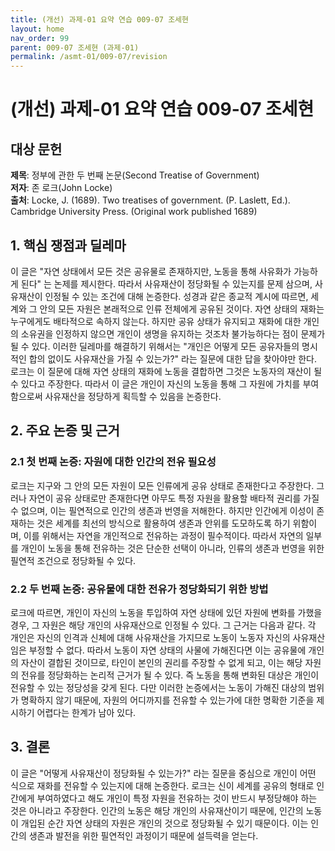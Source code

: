 ```yaml
---
title: (개선) 과제-01 요약 연습 009-07 조세현
layout: home
nav_order: 99
parent: 009-07 조세현 (과제-01)
permalink: /asmt-01/009-07/revision
---
```


# (개선) 과제-01 요약 연습 009-07 조세현 


## 대상 문헌
**제목**: 정부에 관한 두 번째 논문(Second Treatise of Government)  
**저자**: 존 로크(John Locke)  
**출처**: Locke, J. (1689). Two treatises of government. (P. Laslett, Ed.). Cambridge University Press. (Original work published 1689)  

## 1. 핵심 쟁점과 딜레마  
이 글은 "자연 상태에서 모든 것은 공유물로 존재하지만, 노동을 통해 사유화가 가능하게 된다" 는 논제를 제시한다. 따라서 사유재산이 정당화될 수 있는지를 문제 삼으며, 사유재산이 인정될 수 있는 조건에 대해 논증한다. 성경과 같은 종교적 계시에 따르면, 세계와 그 안의 모든 자원은 본래적으로 인류 전체에게 공유된 것이다. 자연 상태의 재화는 누구에게도 배타적으로 속하지 않는다. 하지만 공유 상태가 유지되고 재화에 대한 개인의 소유권을 인정하지 않으면 개인이 생명을 유지하는 것조차 불가능하다는 점이 문제가 될 수 있다. 이러한 딜레마를 해결하기 위해서는 "개인은 어떻게 모든 공유자들의 명시적인 합의 없이도 사유재산을 가질 수 있는가?" 라는 질문에 대한 답을 찾아야만 한다. 로크는 이 질문에 대해 자연 상태의 재화에 노동을 결합하면 그것은 노동자의 재산이 될 수 있다고 주장한다. 따라서 이 글은 개인이 자신의 노동을 통해 그 자원에 가치를 부여함으로써 사유재산을 정당하게 획득할 수 있음을 논증한다. 

## 2. 주요 논증 및 근거  

### 2.1 첫 번째 논증: 자원에 대한 인간의 전유 필요성
로크는 지구와 그 안의 모든 자원이 모든 인류에게 공유 상태로 존재한다고 주장한다. 그러나 자연이 공유 상태로만 존재한다면 아무도 특정 자원을 활용할 배타적 권리를 가질 수 없으며, 이는 필연적으로 인간의 생존과 번영을 저해한다. 하지만 인간에게 이성이 존재하는 것은 세계를 최선의 방식으로 활용하여 생존과 안위를 도모하도록 하기 위함이며, 이를 위해서는 자연을 개인적으로 전유하는 과정이 필수적이다. 따라서 자연의 일부를 개인이 노동을 통해 전유하는 것은 단순한 선택이 아니라, 인류의 생존과 번영을 위한 필연적 조건으로 정당화될 수 있다.

### 2.2 두 번째 논증: 공유물에 대한 전유가 정당화되기 위한 방법
로크에 따르면, 개인이 자신의 노동을 투입하여 자연 상태에 있던 자원에 변화를 가했을 경우, 그 자원은 해당 개인의 사유재산으로 인정될 수 있다. 그 근거는 다음과 같다. 각 개인은 자신의 인격과 신체에 대해 사유재산을 가지므로 노동이 노동자 자신의 사유재산임은 부정할 수 없다. 따라서 노동이 자연 상태의 사물에 가해진다면 이는 공유물에 개인의 자산이 결합된 것이므로, 타인이 본인의 권리를 주장할 수 없게 되고, 이는 해당 자원의 전유를 정당화하는 논리적 근거가 될 수 있다. 즉 노동을 통해 변화된 대상은 개인이 전유할 수 있는 정당성을 갖게 된다. 다만 이러한 논증에서는 노동이 가해진 대상의 범위가 명확하지 않기 때문에, 자원의 어디까지를 전유할 수 있는가에 대한 명확한 기준을 제시하기 어렵다는 한계가 남아 있다.

## 3. 결론  
이 글은 "어떻게 사유재산이 정당화될 수 있는가?" 라는 질문을 중심으로 개인이 어떤 식으로 재화를 전유할 수 있는지에 대해 논증한다. 로크는 신이 세계를 공유의 형태로 인간에게 부여하였다고 해도 개인이 특정 자원을 전유하는 것이 반드시 부정당해야 하는 것은 아니라고 주장한다. 인간의 노동은 해당 개인의 사유재산이기 때문에, 인간의 노동이 개입된 순간 자연 상태의 자원은 개인의 것으로 정당화될 수 있기 때문이다. 이는 인간의 생존과 발전을 위한 필연적인 과정이기 때문에 설득력을 얻는다. 
